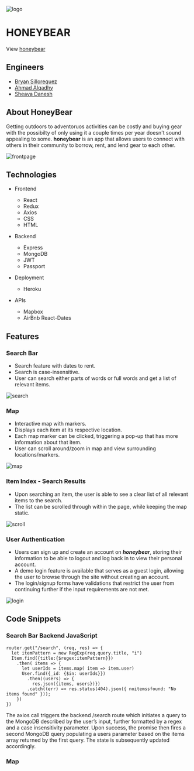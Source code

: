 ![logo](https://pinhole-seed.s3-us-west-1.amazonaws.com/pinhole_seeds/honeybearlogo.png)

# HONEYBEAR

View [honeybear](https://honeybear.herokuapp.com/#/)

## Engineers
- [Bryan Sillorequez](http://www.linkedin.com/in/bsillo)
- [Ahmad Alqadhy](https://www.linkedin.com/in/ahmad-alqadhy-1895a6161/)
- [Sheava Danesh](https://www.linkedin.com/in/sheava-danesh-088818137/)


## About HoneyBear

Getting outdoors to adventoruos activities can be costly and buying gear with the possibilty of only using it a couple times per year doesn't sound appealing to some.  **honeybear** is an app that allows users to connect with others in their community to borrow, rent, and lend gear to each other.

![frontpage](https://pinhole-seed.s3-us-west-1.amazonaws.com/pinhole_seeds/honeybearfrontpage.png)

## Technologies

- Frontend
  - React
  - Redux
  - Axios
  - CSS
  - HTML

- Backend
  - Express
  - MongoDB
  - JWT
  - Passport

- Deployment
  - Heroku

- APIs
  - Mapbox
  - AirBnb React-Dates
  
## Features

### Search Bar
  - Search feature with dates to rent.
  - Search is case-insensitive.
  - User can search either parts of words or full words and get a list of relevant items.

![search](https://pinhole-seed.s3-us-west-1.amazonaws.com/pinhole_seeds/honeybearsearch.png)

### Map
  - Interactive map with markers.
  - Displays each item at its respective location.
  - Each map marker can be clicked, triggering a pop-up that has more information about that item.
  - User can scroll around/zoom in map and view surrounding locations/markers.

![map](https://pinhole-seed.s3-us-west-1.amazonaws.com/pinhole_seeds/honeybearmap.png)

### Item Index - Search Results
  - Upon searching an item, the user is able to see a clear list of all relevant items to the search.
  - The list can be scrolled through within the page, while keeping the map static.

![scroll](https://pinhole-seed.s3-us-west-1.amazonaws.com/pinhole_seeds/honeybearscroll.png)

### User Authentication

  - Users can sign up and create an account on ***honeybear***, storing their information to be able to logout and log back in to view their personal account.
  - A demo login feature is available that serves as a guest login, allowing the user to browse through the site without creating an account.
  - The login/signup forms have validations that restrict the user from continuing further if the input requirements are not met.

![login](https://pinhole-seed.s3-us-west-1.amazonaws.com/pinhole_seeds/honeybearlogin.png)

## Code Snippets

### Search Bar Backend JavaScript
```
router.get("/search", (req, res) => {
  let itemPattern = new RegExp(req.query.title, "i")
  Item.find({title:{$regex:itemPattern}})
    .then( items => {
      let userIds = items.map( item => item.user)
      User.find({_id: {$in: userIds}})  
        .then((users) => {
          res.json({items, users})})
        .catch((err) => res.status(404).json({ noitemssfound: "No items found" }));
    })
})
```
The axios call triggers the backend /search route which initiates a query to the MongoDB described by the user’s input, further formatted by a regex and a case insensitivity parameter. Upon success, the promise then fires a second MongoDB query populating a users parameter based on the items array returned by the first query. The state is subsequently updated accordingly.

### Map

```
```